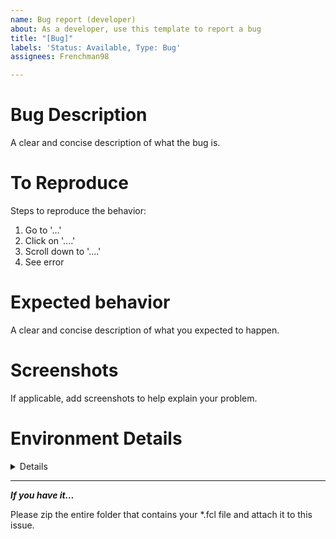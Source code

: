 ```yaml
---
name: Bug report (developer)
about: As a developer, use this template to report a bug
title: "[Bug]"
labels: 'Status: Available, Type: Bug'
assignees: Frenchman98

---
```


# Bug Description
A clear and concise description of what the bug is.

# To Reproduce
Steps to reproduce the behavior:
1. Go to '...'
2. Click on '....'
3. Scroll down to '....'
4. See error

# Expected behavior
A clear and concise description of what you expected to happen.

# Screenshots
If applicable, add screenshots to help explain your problem.

# Environment Details
<details>

### Machine
- **OS**: ---
- **OS Version**: ---

---

### Python [VERSION]
<details>
   <summary>Packages</summary>

   - numpy4.3.5
   - matplotlib23.3

</details>

---

### Facile
- **Branch Name**: ---
- **Commit Hash**: ---

---

### Target Application
- **Name**: ---
- **Version**: --

### Additional context
Any additional info?

</details>

---

**_If you have it..._**

Please zip the entire folder that contains your *.fcl file and attach it to this issue.
